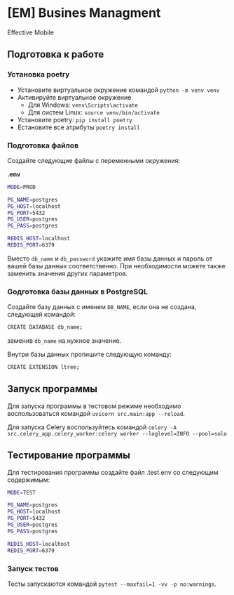 # [EM] Busines Managment
Effective Mobile

## Подготовка к работе
### Установка poetry
- Установите виртуальное окружение командой `python -m venv venv`
- Активируйте виртуальное окружение
    - Для Windows: `venv\Scripts\activate`
    - Для систем Linux: `source venv/bin/activate`
- Установите poetry: `pip install poetry`
- Eстановите все атрибуты `poetry install`
### Подготовка файлов
Создайте следующие файлы с переменными окружения:

**.env**
```bash
MODE=PROD

PG_NAME=postgres
PG_HOST=localhost
PG_PORT=5432
PG_USER=postgres
PG_PASS=postgres

REDIS_HOST=localhost
REDIS_PORT=6379
```

Вместо `db_name` и `db_password` укажите имя базы данных и пароль от вашей базы данных соответственно. При необходимости можете также заменить значения других параметров.

### Gодготовка базы данных в PostgreSQL
Создайте базу данных с именем `DB_NAME`, если она не создана, следующей командой:
```bash
CREATE DATABASE db_name;
```
заменив `db_name` на нужное значение.

Внутри базы данных пропишите следующую команду:
```bash
CREATE EXTENSION ltree;
```

## Запуск программы
Для запуска программы в тестовом режиме необходимо воспользоваться командой `uvicorn src.main:app --reload`.

Для запуска Celery воспользуйтесь командой `celery -A src.celery_app.celery_worker:celery worker --loglevel=INFO --pool=solo`

## Тестирование программы
Для тестирования программы создайте файл .test.env со следующим содержимым:

```bash
MODE=TEST

PG_NAME=postgres
PG_HOST=localhost
PG_PORT=5432
PG_USER=postgres
PG_PASS=postgres

REDIS_HOST=localhost
REDIS_PORT=6379
```

### Запуск тестов
Тесты запускаются командой `pytest --maxfail=1 -vv -p no:warnings`.